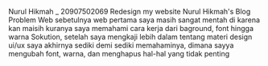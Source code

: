 Nurul Hikmah _ 20907502069
Redesign my website Nurul Hikmah's Blog
Problem Web sebetulnya web pertama saya masih sangat mentah di karena kan maisih kuranya saya memahami cara kerja dari baground, font hingga warna
Sokution, setelah saya mengkaji lebih dalam tentang materi design ui/ux saya akhirnya sediki demi sediki memahaminya, dimana sayya mengubah font, warna, dan menghapus hal-hal yang tidak penting
